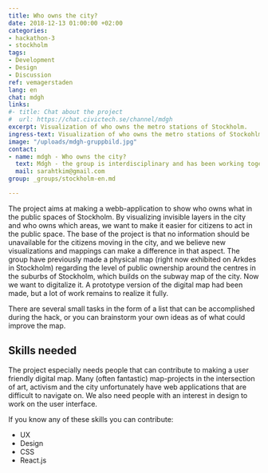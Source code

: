 ```yaml
---
title: Who owns the city?  
date: 2018-12-13 01:00:00 +02:00
categories:
- hackathon-3
- stockholm
tags:
- Development
- Design
- Discussion
ref: vemagerstaden
lang: en
chat: mdgh
links:
#- title: Chat about the project
#  url: https://chat.civictech.se/channel/mdgh
excerpt: Visualization of who owns the metro stations of Stockholm.
ingress-text: Visualization of who owns the metro stations of Stockohlm.
image: "/uploads/mdgh-gruppbild.jpg"
contact:
- name: mdgh - Who owns the city?
  text: Mdgh - the group is interdisciplinary and has been working together since 2015. We have all been involved in voluntary work around questions on urban justice, but created mdgh becasuse we saw a need of new visualizations and mappings to be able to continue working for a more democratic city. Members of the group are Sarah Kim (curator, producer), Paula Urbano (artist), Elof Hemström (aesthetics theoricist), Maryam Fanni (graphic designer) and Åsa Johansson (landscape architect).
  mail: sarahtkim@gmail.com
group: _groups/stockholm-en.md 

---
```

The project aims at making a webb-application to show who owns what in the public spaces of Stockholm. By visualizing invisible layers in the city and who owns which areas, we want to make it easier for citizens to act in the public space. The base of the project is that no information should be unavailable for the citizens moving in the city, and we believe new visualizations and mappings can make a difference in that aspect. The group have previously made a physical map (right now exhibited on Arkdes in Stockholm) regarding the level of public ownership around the centres in the suburbs of Stockholm, which builds on the subway map of the city. Now we want to digitalize it. A prototype version of the digital map had been made, but a lot of work remains to realize it fully.

There are several small tasks in the form of a list that can be accomplished during the hack, or you can brainstorm your own ideas as of what could improve the map.

## Skills needed
The project especially needs people that can contribute to making a user friendly digital map. Many (often fantastic) map-projects in the intersection of art, activism and the city unfortunately have web applications that are difficult to navigate on. We also need people with an interest in design to work on the user interface.

If you know any of these skills you can contribute:
- UX
- Design
- CSS
- React.js
